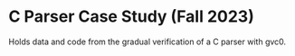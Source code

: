 # C Parser Case Study (Fall 2023)
Holds data and code from the gradual verification of a C parser with gvc0.
